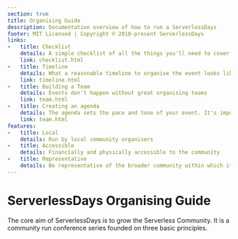 ```yaml
---
section: true
title: Organising Guide
description: Documentation overview of how to run a ServerlessDays
footer: MIT Licensed | Copyright © 2018-present ServerlessDays
links:
-   title: Checklist
    details: A simple checklist of all the things you'll need to cover off to organise a ServerlessDays event
    link: checklist.html
-   title: Timeline
    details: What a reasonable timeline to organise the event looks like
    link: timeline.html
-   title: Building a Team
    details: Events don't happen without great organising teams
    link: team.html
-   title: Creating an agenda
    details: The agenda sets the pace and tone of your event. It's important to get it right.
    link: team.html
features:
-   title: Local
    details: Run by local community organisers
-   title: Accessible
    details: Financially and physically accessible to the community
-   title: Representative
    details: Be representative of the broader community within which it exists
---
```


# ServerlessDays Organising Guide

The core aim of ServerlessDays is to grow the Serverless Community. It is a community run conference series founded on three basic principles.

<Features/>

